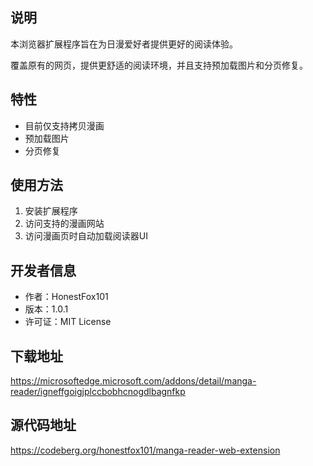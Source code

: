 ## 说明

本浏览器扩展程序旨在为日漫爱好者提供更好的阅读体验。

覆盖原有的网页，提供更舒适的阅读环境，并且支持预加载图片和分页修复。

## 特性

- 目前仅支持拷贝漫画
- 预加载图片
- 分页修复

## 使用方法

1. 安装扩展程序
2. 访问支持的漫画网站
3. 访问漫画页时自动加载阅读器UI

## 开发者信息

- 作者：HonestFox101
- 版本：1.0.1
- 许可证：MIT License

## 下载地址

https://microsoftedge.microsoft.com/addons/detail/manga-reader/igneffgoigjplccbobhcnogdlbagnfkp

## 源代码地址

https://codeberg.org/honestfox101/manga-reader-web-extension
